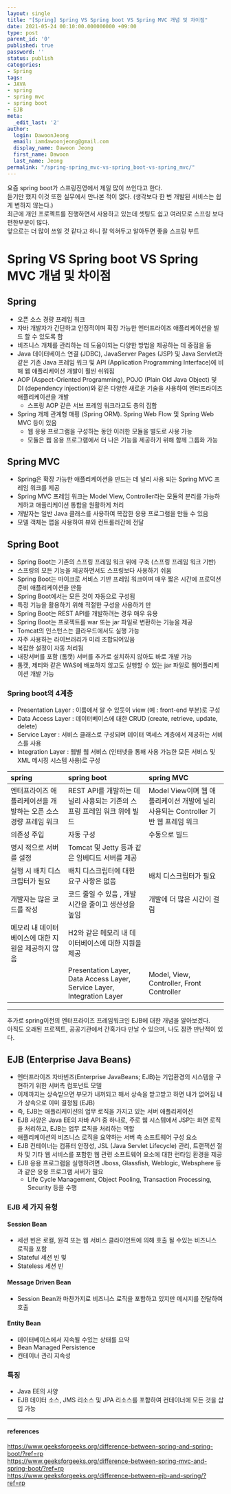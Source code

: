 ```yaml
---
layout: single
title: "[Spring] Spring VS Spring boot VS Spring MVC 개념 및 차이점"
date: 2021-05-24 00:10:00.000000000 +09:00
type: post
parent_id: '0'
published: true
password: ''
status: publish
categories:
- Spring
tags:
- JAVA
- spring
- spring mvc
- spring boot
- EJB
meta:
  _edit_last: '2'
author:
  login: DawoonJeong
  email: iamdawoonjeong@gmail.com
  display_name: Dawoon Jeong
  first_name: Dawoon
  last_name: Jeong
permalink: "/spring-spring_mvc-vs-spring_boot-vs-spring_mvc/"
---
```

요즘 spring boot가 스프링진영에서 제일 많이 쓰인다고 한다.  
듣기만 했지 이것 또한 실무에서 만나본 적이 없다. (생각보다 한 번 개발된 서비스는 쉽게 변하지 않는다.)  
최근에 개인 프로젝트를 진행하면서 사용하고 있는데 셋팅도 쉽고 여러모로 스프링 보다 편한부분이 많다.  
앞으로는 더 많이 쓰일 것 같다고 하니 잘 익혀두고 알아두면 좋을 스프링 부트  

# Spring VS Spring boot VS Spring MVC 개념 및 차이점

## Spring
- 오픈 소스 경량 프레임 워크
- 자바 개발자가 간단하고 안정적이며 확장 가능한 엔터프라이즈 애플리케이션을 빌드 할 수 있도록 함
- 비즈니스 개체를 관리하는 데 도움이되는 다양한 방법을 제공하는 데 중점을 둠  
- Java 데이터베이스 연결 (JDBC), JavaServer Pages (JSP) 및 Java Servlet과 같은 기존 Java 프레임 워크 및 API (Application Programming Interface)에 비해 웹 애플리케이션 개발이 훨씬 쉬워짐  
- AOP (Aspect-Oriented Programming), POJO (Plain Old Java Object) 및 DI (dependency injection)와 같은 다양한 새로운 기술을 사용하여 엔터프라이즈 애플리케이션을 개발
	- 스프링 AOP 같은 서브 프레임 워크라고도 층의 집합
- Spring 개체 관계형 매핑 (Spring ORM). Spring Web Flow 및 Spring Web MVC 등이 있음
	- 웹 응용 프로그램을 구성하는 동안 이러한 모듈을 별도로 사용 가능
	- 모듈은 웹 응용 프로그램에서 더 나은 기능을 제공하기 위해 함께 그룹화 가능

## Spring MVC
- Spring은 확장 가능한 애플리케이션을 만드는 데 널리 사용 되는 Spring MVC 프레임 워크를 제공
- Spring MVC 프레임 워크는 Model View, Controller라는 모듈의 분리를 가능하게하고 애플리케이션 통합을 원활하게 처리
- 개발자는 일반 Java 클래스를 사용하여 복잡한 응용 프로그램을 만들 수 있음
- 모델 객체는 맵을 사용하여 뷰와 컨트롤러간에 전달

##  Spring Boot
- Spring Boot는 기존의 스프링 프레임 워크 위에 구축 (스프링 프레임 워크 기반)
- 스프링의 모든 기능을 제공하면서도 스프링보다 사용하기 쉬움
- Spring Boot는 마이크로 서비스 기반 프레임 워크이며 매우 짧은 시간에 프로덕션 준비 애플리케이션을 만듦
- Spring Boot에서는 모든 것이 자동으로 구성됨
- 특정 기능을 활용하기 위해 적절한 구성을 사용하기 만
- Spring Boot는 REST API를 개발하려는 경우 매우 유용
- Spring Boot는 프로젝트를 war 또는 jar 파일로 변환하는 기능을 제공
- Tomcat의 인스턴스는 클라우드에서도 실행 가능
- 자주 사용하는 라이브러리가 미리 조합되어있음
- 복잡한 설정이 자동 처리됨
- 내장서버를 포함 (톰캣) 서버를 추가로 설치하지 않아도 바로 개발 가능
- 톰캣, 제티와 같은 WAS에 배포하지 않고도 실행할 수 있는 jar 파일로 웹어플리케이션 개발 가능

### Spring boot의 4계층
- Presentation Layer : 이름에서 알 수 있듯이 view (예 : front-end 부분)로 구성
- Data Access Layer : 데이터베이스에 대한 CRUD (create, retrieve, update, delete)
- Service Layer : 서비스 클래스로 구성되며 데이터 액세스 계층에서 제공하는 서비스를 사용
- Integration Layer : 웹별 웹 서비스 (인터넷을 통해 사용 가능한 모든 서비스 및 XML 메시징 시스템 사용)로 구성


|  spring 											        | spring boot			                                            | spring MVC														           |
|:----------------------------------------------------------|:------------------------------------------------------------------|:----------------------------------------------------------------------------|
| 엔터프라이즈 애플리케이션을 개발하는 오픈 소스 경량 프레임 워크	| REST API를 개발하는 데 널리 사용되는 기존의 스프링 프레임 워크 위에 빌드	| Model View이며 웹 애플리케이션 개발에 널리 사용되는 Controller 기반 웹 프레임 워크 |
| 의존성 주입 												| 자동 구성														    | 수동으로 빌드                                                                 |
| 명시 적으로 서버를 설정										| Tomcat 및 Jetty 등과 같은 임베디드 서버를 제공						|				                                                               |
| 실행 시 배치 디스크립터가 필요								| 배치 디스크립터에 대한 요구 사항은 없음 								| 배치 디스크립터가 필요                                                          |
| 개발자는 많은 코드를 작성								    | 코드 줄일 수 있음 , 개발 시간을 줄이고 생산성을 높임 					| 개발에 더 많은 시간이 걸림														 |
| 메모리 내 데이터베이스에 대한 지원을 제공하지 않음 				| H2와 같은 메모리 내 데이터베이스에 대한 지원을 제공						| 																				|
|															| Presentation Layer, Data Access Layer, Service Layer, Integration Layer  | Model, View, Controller, Front Controller								|



----
추가로 spring이전의 엔터프라이즈 프레임워크인 EJB에 대한 개념을 알아보겠다.  
아직도 오래된 프로젝트, 공공기관에서 간혹가다 만날 수 있으며, 나도 잠깐 만난적이 있다.

## EJB (Enterprise Java Beans)
- 엔터프라이즈 자바빈즈(Enterprise JavaBeans; EJB)는 기업환경의 시스템을 구현하기 위한 서버측 컴포넌트 모델
- 이제까지는 상속받으면 부모가 내꺼되고 해서 상속을 받고받고 하면 내가 없어짐 내가 상속으로 이미 결정됨 (EJB)
- 즉, EJB는 애플리케이션의 업무 로직을 가지고 있는 서버 애플리케이션
- EJB 사양은 Java EE의 자바 API 중 하나로, 주로 웹 시스템에서 JSP는 화면 로직을 처리하고, EJB는 업무 로직을 처리하는 역할
- 애플리케이션의 비즈니스 로직을 요약하는 서버 측 소프트웨어 구성 요소
- EJB 컨테이너는 컴퓨터 안정성, JSL (Java Servlet Lifecycle) 관리, 트랜잭션 절차 및 기타 웹 서비스를 포함한 웹 관련 소프트웨어 요소에 대한 런타임 환경을 제공
- EJB 응용 프로그램을 실행하려면 Jboss, Glassfish, Weblogic, Websphere 등과 같은 응용 프로그램 서버가 필요
    - Life Cycle Management, Object Pooling, Transaction Processing, Security 등을 수행


### EJB 세 가지 유형

#### Session Bean
- 세션 빈은 로컬, 원격 또는 웹 서비스 클라이언트에 의해 호출 될 수있는 비즈니스 로직을 포함
- Stateful 세션 빈 및
- Stateless 세션 빈

#### Message Driven Bean
- Session Bean과 마찬가지로 비즈니스 로직을 포함하고 있지만 메시지를 전달하여 호출

#### Entity Bean
- 데이터베이스에서 지속될 수있는 상태를 요약
- Bean Managed Persistence
- 컨테이너 관리 지속성

### 특징
- Java EE의 사양
- EJB 데이터 소스, JMS 리소스 및 JPA 리소스를 포함하여 컨테이너에 모든 것을 삽입 가능

----
#### references
<https://www.geeksforgeeks.org/difference-between-spring-and-spring-boot/?ref=rp>  
<https://www.geeksforgeeks.org/difference-between-spring-mvc-and-spring-boot/?ref=rp>  
<https://www.geeksforgeeks.org/difference-between-ejb-and-spring/?ref=rp>  
